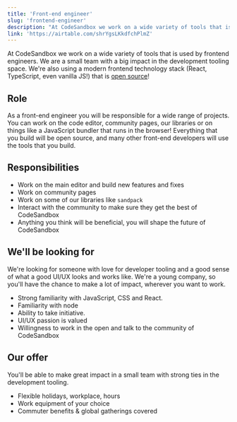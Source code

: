 ```yaml
---
title: 'Front-end engineer'
slug: 'frontend-engineer'
description: "At CodeSandbox we work on a wide variety of tools that is used by frontend engineers. We are a small team with a big impact in the development tooling space. We're also using a modern frontend technology stack (React, TypeScript, even vanilla JS!) that is [open source](https://github.com/codesandbox)!"
link: 'https://airtable.com/shrYgsLKkdfchPlmZ'
---
```


At CodeSandbox we work on a wide variety of tools that is used by frontend engineers. We are a small team with a big impact in the development tooling space. We're also using a modern frontend technology stack (React, TypeScript, even vanilla JS!) that is [open source](https://github.com/codesandbox)!

## Role

As a front-end engineer you will be responsible for a wide range of projects. You can work on the code editor, community pages, our libraries or on things like a JavaScript bundler that runs in the browser! Everything that you build will be open source, and many other front-end developers will use the tools that you build.

## Responsibilities

- Work on the main editor and build new features and fixes
- Work on community pages
- Work on some of our libraries like `sandpack`
- Interact with the community to make sure they get the best of CodeSandbox
- Anything you think will be beneficial, you will shape the future of CodeSandbox

## We'll be looking for

We're looking for someone with love for developer tooling and a good sense of what a good UI/UX looks and works like. We're a young company, so you'll have the chance to make a lot of impact, wherever you want to work.

- Strong familiarity with JavaScript, CSS and React.
- Familiarity with node
- Ability to take initiative.
- UI/UX passion is valued
- Willingness to work in the open and talk to the community of CodeSandbox

## Our offer

You'll be able to make great impact in a small team with strong ties in the development tooling.

- Flexible holidays, workplace, hours
- Work equipment of your choice
- Commuter benefits & global gatherings covered
